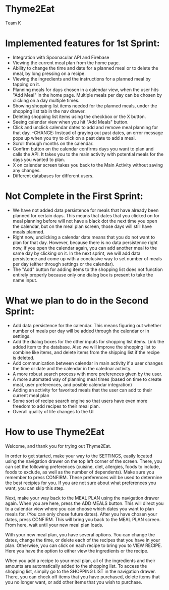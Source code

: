 # Thyme2Eat
Team K

# Implemented features for 1st Sprint:
- Integration with Spoonacular API and Firebase
- Viewing the current meal plan from the home page.
- Ability to change the time and date for a planned meal or to delete the meal, by long pressing on a recipe.
- Viewing the ingredients and the instructions for a planned meal by tapping on it.
- Planning meals for days chosen in a calendar view, when the user hits "Add Meal" in the home page. Multiple meals per day can be chosen by clicking on a day multiple times.
- Showing shopping list items needed for the planned meals, under the shopping list tab in the nav drawer.
- Deleting shopping list items using the checkbox or the X button.
- Seeing calendar view when you hit "Add Meals" button.
- Click and unclick calendar dates to add and remove meal planning for that day.
-CHANGE: Instead of graying out past dates, an error message pops up when you try to click on a past date to add a meal.
- Scroll through months on the calendar.
- Confirm button on the calendar confirms days you want to plan and calls the API. It takes you to the main activity with potential meals for the days you wanted to plan.
- X on calendar screen takes you back to the Main Activity without saving any changes.
- Different databases for different users.

# Not Complete in the First Sprint:
- We have not added data persistence for meals that have already been planned for certain days. This means that dates that you clicked on for meal planning before will not have a black dot the next time you open the calendar, but on the meal plan screen, those days will still have meals planned.
- Right now, unclicking a calendar date means that you do not want to plan for that day. However, because there is no data persistence right now, if you open the calendar again, you can add another meal to the same day by clicking on it. In the next sprint, we will add data persistence and come up with a conclusive way to set number of meals per day (either through settings or the calendar).
- The "Add" button for adding items to the shopping list does not function entirely properly because only one dialog box is present to take the name input.

# What we plan to do in the Second Sprint:
- Add data persistence for the calendar. This means figuring out whether number of meals per day will be added through the calendar or in settings.
- Add the dialog boxes for the other inputs for shopping list items. Link the added item to the database. Also we will improve the shopping list to combine like items, and delete items from the shipping list if the recipe is deleted. 
- Add communication between calendar in main activity if a user changes the time or date and the calendar in the calednar activity.
- A more robust search process with more preferences given by the user.
- A more automated way of planning meal times (based on time to create meal, user preferences, and posible calendar integration)
- Adding an activity for favorited meals that the user can add to their current meal plan
- Some sort of recipe search engine so that users have even more freedom to add recipes to their meal plan.
- Overall quality of life changes to the UI

# How to use Thyme2Eat
Welcome, and thank you for trying out Thyme2Eat. 

In order to get started, make your way to the SETTINGS, easily located using the navigation drawer on the top left corner of the screen. There, you can set the following preferences (cuisine, diet, allergies, foods to include, foods to exclude, as well as the number of dependents). Make sure you remember to press CONFIRM. These preferences will be used to determine the best recipies for you. If you are not sure about what preferences you want, you can skip this step. 

Next, make your way back to the MEAL PLAN using the navigation drawer again. When you are here, press the ADD MEALS button. This will direct you to a calendar view where you can choose which dates you want to plan meals for. (You can only chose future dates). After you have chosen your dates, press CONFIRM. This will bring you back to the MEAL PLAN screen. From here, wait until your new meal plan loads. 

With your new meal plan, you have several options. You can change the dates, change the time, or delete each of the recipes that you have in your plan. Otherwise, you can click on each recipe to bring you to VIEW RECIPE. Here you have the option to either view the ingredients or the recipe.

When you add a recipe to your meal plan, all of the ingredients and their amounts are automatically added to the shopping list. To access the shopping list, simpily go to the SHOPPING LIST in the navigation drawer. There, you can check off items that you have purchased, delete items that you no longer want, or add other items that you wish to purchase.
